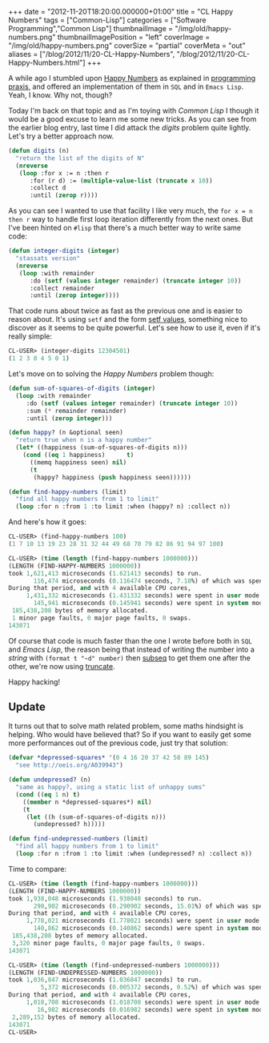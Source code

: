 +++
date = "2012-11-20T18:20:00.000000+01:00"
title = "CL Happy Numbers"
tags = ["Common-Lisp"]
categories = ["Software Programming","Common Lisp"]
thumbnailImage = "/img/old/happy-numbers.png"
thumbnailImagePosition = "left"
coverImage = "/img/old/happy-numbers.png"
coverSize = "partial"
coverMeta = "out"
aliases = ["/blog/2012/11/20-CL-Happy-Numbers",
           "/blog/2012/11/20-CL-Happy-Numbers.html"]
+++

A while ago I stumbled
upon [Happy Numbers](http://tapoueh.org/blog/2010/08/30-happy-numbers.html)
as explained
in
[programming praxis](http://programmingpraxis.com/2010/07/23/happy-numbers/),
and offered an implementation of them in `SQL` and in `Emacs Lisp`. Yeah, I
know. Why not, though?

Today I'm back on that topic and as I'm toying with *Common Lisp* I though
it would be a good excuse to learn me some new tricks. As you can see from
the earlier blog entry, last time I did attack the *digits* problem quite
lightly. Let's try a better approach now.

~~~ lisp
(defun digits (n)
  "return the list of the digits of N"
  (nreverse
   (loop :for x := n :then r
      :for (r d) := (multiple-value-list (truncate x 10))
      :collect d
      :until (zerop r))))
~~~


As you can see I wanted to use that facility I like very much, the `for x =
n then r` way to handle first loop iteration differently from the next ones.
But I've been hinted on `#lisp` that there's a much better way to write same
code:

~~~ lisp
(defun integer-digits (integer)
  "stassats version"
  (nreverse
   (loop :with remainder
      :do (setf (values integer remainder) (truncate integer 10))
      :collect remainder
      :until (zerop integer))))
~~~


That code runs about twice as fast as the previous one and is easier to
reason about. It's using `setf` and the
form
[setf values](http://www.lispworks.com/documentation/lw51/CLHS/Body/f_values.htm),
something nice to discover as it seems to be quite powerful. Let's see how
to use it, even if it's really simple:

~~~ lisp
CL-USER> (integer-digits 12304501)
(1 2 3 0 4 5 0 1)
~~~


Let's move on to solving the *Happy Numbers* problem though:

~~~ lisp
(defun sum-of-squares-of-digits (integer)
  (loop :with remainder
     :do (setf (values integer remainder) (truncate integer 10))
     :sum (* remainder remainder)
     :until (zerop integer)))

(defun happy? (n &optional seen)
  "return true when n is a happy number"
  (let* ((happiness (sum-of-squares-of-digits n)))
    (cond ((eq 1 happiness)      t)
	  ((memq happiness seen) nil)
	  (t
	   (happy? happiness (push happiness seen))))))

(defun find-happy-numbers (limit)
  "find all happy numbers from 1 to limit"
  (loop :for n :from 1 :to limit :when (happy? n) :collect n))
~~~


And here's how it goes:

~~~ lisp
CL-USER> (find-happy-numbers 100)
(1 7 10 13 19 23 28 31 32 44 49 68 70 79 82 86 91 94 97 100)

CL-USER> (time (length (find-happy-numbers 1000000)))
(LENGTH (FIND-HAPPY-NUMBERS 1000000))
took 1,621,413 microseconds (1.621413 seconds) to run.
       116,474 microseconds (0.116474 seconds, 7.18%) of which was spent in GC.
During that period, and with 4 available CPU cores,
     1,431,332 microseconds (1.431332 seconds) were spent in user mode
       145,941 microseconds (0.145941 seconds) were spent in system mode
 185,438,208 bytes of memory allocated.
 1 minor page faults, 0 major page faults, 0 swaps.
143071
~~~


Of course that code is much faster than the one I wrote before both in `SQL`
and *Emacs Lisp*, the reason being that instead of writing the number into a
*string* with `(format t "~d" number)`
then
[subseq](http://www.lispworks.com/documentation/HyperSpec/Body/f_subseq.htm)
to get them one after the other, we're now
using
[truncate](http://www.lispworks.com/documentation/HyperSpec/Body/f_floorc.htm).

Happy hacking!


## Update

It turns out that to solve math related problem, some maths hindsight is
helping. Who would have believed that? So if you want to easily get some
more performances out of the previous code, just try that solution:

~~~ lisp
(defvar *depressed-squares* '(0 4 16 20 37 42 58 89 145)
  "see http://oeis.org/A039943")

(defun undepressed? (n)
  "same as happy?, using a static list of unhappy sums"
  (cond ((eq 1 n) t)
	((member n *depressed-squares*) nil)
	(t
	 (let ((h (sum-of-squares-of-digits n)))
	   (undepressed? h)))))

(defun find-undepressed-numbers (limit)
  "find all happy numbers from 1 to limit"
  (loop :for n :from 1 :to limit :when (undepressed? n) :collect n))
~~~


Time to compare:

~~~ lisp
CL-USER> (time (length (find-happy-numbers 1000000)))
(LENGTH (FIND-HAPPY-NUMBERS 1000000))
took 1,938,048 microseconds (1.938048 seconds) to run.
       290,902 microseconds (0.290902 seconds, 15.01%) of which was spent in GC.
During that period, and with 4 available CPU cores,
     1,778,021 microseconds (1.778021 seconds) were spent in user mode
       140,862 microseconds (0.140862 seconds) were spent in system mode
 185,438,208 bytes of memory allocated.
 3,320 minor page faults, 0 major page faults, 0 swaps.
143071

CL-USER> (time (length (find-undepressed-numbers 1000000)))
(LENGTH (FIND-UNDEPRESSED-NUMBERS 1000000))
took 1,036,847 microseconds (1.036847 seconds) to run.
         5,372 microseconds (0.005372 seconds, 0.52%) of which was spent in GC.
During that period, and with 4 available CPU cores,
     1,018,708 microseconds (1.018708 seconds) were spent in user mode
        16,982 microseconds (0.016982 seconds) were spent in system mode
 2,289,152 bytes of memory allocated.
143071
CL-USER> 
~~~

